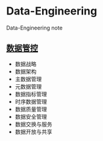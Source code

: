 # Data-Engineering
Data-Engineering note

## [数据管控](https://jishuin.proginn.com/p/763bfbd54aab)
- 数据战略
- 数据架构
- 主数据管理
- 元数据管理
- 数据指标管理
- 时序数据管理
- 数据质量管理
- 数据安全管理
- 数据交换与服务
- 数据开放与共享





